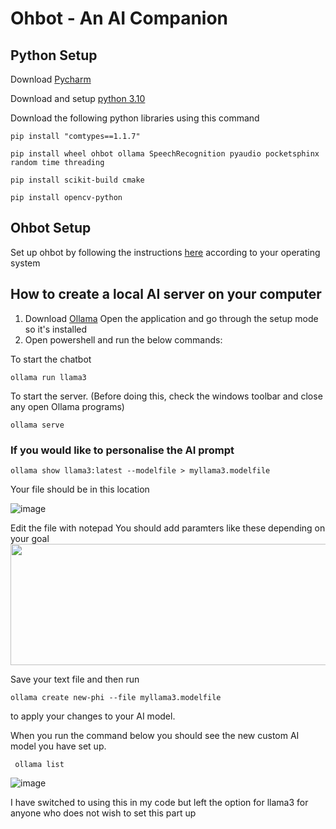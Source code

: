 # Ohbot - An AI Companion

## Python Setup
Download [Pycharm](https://www.jetbrains.com/pycharm/download/?section=windows)

Download and setup [python 3.10](https://www.python.org/downloads/release/python-3100/)

Download the following python libraries using this command
```
pip install "comtypes==1.1.7"
```
```
pip install wheel ohbot ollama SpeechRecognition pyaudio pocketsphinx random time threading
```
```
pip install scikit-build cmake 
```
```
pip install opencv-python
```

## Ohbot Setup
Set up ohbot by following the instructions [here](https://github.com/ohbot/ohbot-python/tree/master) according to your operating system

## How to create a local AI server on your computer
1. Download [Ollama](https://ollama.com/)
Open the application and go through the setup mode so it's installed
2. Open powershell and run the below commands:

To start the chatbot
```
ollama run llama3
```
To start the server. (Before doing this, check the windows toolbar and close any open Ollama programs)
```
ollama serve
```

### If you would like to personalise the AI prompt 
```
ollama show llama3:latest --modelfile > myllama3.modelfile
```
Your file should be in this location 

![image](https://github.com/user-attachments/assets/fad576c5-e827-40d3-8443-8b3b5779f7bb)

Edit the file with notepad
You should add paramters like these depending on your goal
<img src="https://github.com/user-attachments/assets/c99af10b-4169-42df-bdf9-3a72820d68e5" height="194" width="546" />

Save your text file and then run 
```
ollama create new-phi --file myllama3.modelfile
```
to apply your changes to your AI model.

When you run the command below you should see the new custom AI model you have set up. 
```
 ollama list
```
![image](https://github.com/user-attachments/assets/2394a6c9-a0e6-4afa-a8e2-faf095a45f45)

I have switched to using this in my code but left the option for llama3 for anyone who does not wish to set this part up

